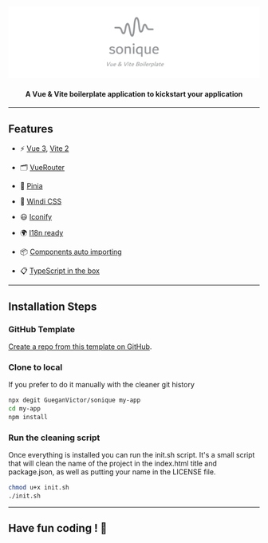 <p align='center'>
  <img src='https://raw.githubusercontent.com/GueganVictor/GueganVictor/master/sonique.png' alt='Vue3-boilerplate'/>
</p>

<h4 align='center'>
A Vue & Vite boilerplate application to kickstart your application
</h4>

<hr/>

## Features

- ⚡️  [Vue 3](https://github.com/vuejs/vue-next), [Vite 2](https://github.com/vitejs/vite)

- 🗂 [VueRouter](https://router.vuejs.org/)

- 🍍 [Pinia](https://pinia.vuejs.org/)

- 🎨 [Windi CSS](https://github.com/windicss/windicss)

- 😃 [Iconify](./src/components)

- 🌍 [I18n ready](https://github.com/antfu/vite-plugin-md)

- 📦 [Components auto importing](https://github.com/antfu/vite-plugin-components)

- 📋 [TypeScript in the box](https://v3.vuejs.org/guide/typescript-support.html#typescript-support)

<hr/>

## Installation Steps

### GitHub Template

[Create a repo from this template on GitHub](https://github.com/GueganVictor/sonique/generate).

### Clone to local

If you prefer to do it manually with the cleaner git history

```bash
npx degit GueganVictor/sonique my-app
cd my-app
npm install
```

### Run the cleaning script

Once everything is installed you can run the init.sh script. It's a small script that will clean the name of the project in the index.html title and package.json, as well as putting your name in the LICENSE file.

```bash
chmod u+x init.sh
./init.sh
```

<hr/>

## Have fun coding ! 🤖